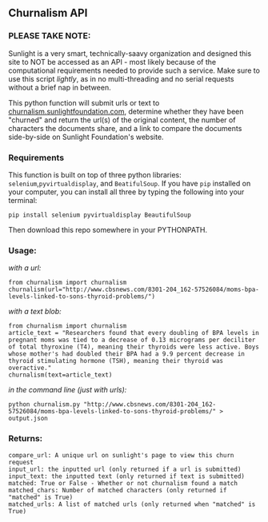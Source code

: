 ## Churnalism API

### PLEASE TAKE NOTE:
Sunlight is a very smart, technically-saavy organization and designed this site to NOT be accessed as an API - most likely because of the computational requirements needed to provide such a service.  Make sure to use this script _lightly_, as in no multi-threading and no serial requests without a brief nap in between.

This python function will submit urls or text to [churnalism.sunlightfoundation.com](http://churnalism.sunlightfoundation.com/), determine whether they have been "churned" and return the url(s) of the original content, the number of characters the documents share, and a link to compare the documents side-by-side on Sunlight Foundation's website.

### Requirements
This function is built on top of three python libraries: `selenium`,`pyvirtualdisplay`, and `BeatifulSoup`.  If you have `pip` installed on your computer, you can install all three by typing the following into your terminal:
```
pip install selenium pyvirtualdisplay BeautifulSoup
```
Then download this repo somewhere in your PYTHONPATH.
### Usage:

_with a url:_
```
from churnalism import churnalism
churnalism(url="http://www.cbsnews.com/8301-204_162-57526084/moms-bpa-levels-linked-to-sons-thyroid-problems/")
```

_with a text blob:_
```
from churnalism import churnalism
article_text = "Researchers found that every doubling of BPA levels in pregnant moms was tied to a decrease of 0.13 micrograms per deciliter of total thyroxine (T4), meaning their thyroids were less active. Boys whose mother's had doubled their BPA had a 9.9 percent decrease in thyroid stimulating hormone (TSH), meaning their thyroid was overactive."
churnalism(text=article_text)
```

_in the command line (just with urls):_
```
python churnalism.py "http://www.cbsnews.com/8301-204_162-57526084/moms-bpa-levels-linked-to-sons-thyroid-problems/" > output.json
```

### Returns:
```
compare_url: A unique url on sunlight's page to view this churn request
input_url: the inputted url (only returned if a url is submitted)
input_text: the inputted text (only returned if text is submitted)
matched: True or False - Whether or not churnalism found a match
matched_chars: Number of matched characters (only returned if "matched" is True)
matched_urls: A list of matched urls (only returned when "matched" is True)
```
